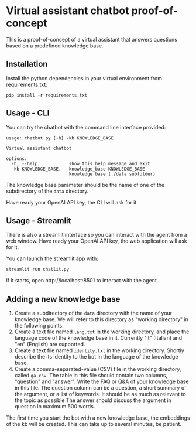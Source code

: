 # Virtual assistant chatbot proof-of-concept

This is a proof-of-concept of a virtual assistant that answers questions based on a predefined knowledge base.

## Installation

Install the python dependencies in your virtual environment from requirements.txt:

```shell
pip install -r requirements.txt
```

## Usage - CLI

You can try the chatbot with the command line interface provided:

```text
usage: chatbot.py [-h] -kb KNOWLEDGE_BASE

Virtual assistant chatbot

options:
  -h, --help            show this help message and exit
  -kb KNOWLEDGE_BASE, --knowledge_base KNOWLEDGE_BASE
                        knowledge base (./data subfolder)
```

The knowledge base parameter should be the name of one of the subdirectory of the `data` directory.

Have ready your OpenAI API key, the CLI will ask for it.

## Usage - Streamlit

There is also a streamlit interface so you can interact with the agent from a web window. Have ready your OpenAI API key, the web application will ask for it.

You can launch the streamlit app with:

```bash
streamlit run chatlit.py
```

If it starts, open http://localhost:8501 to interact with the agent.

## Adding a new knowledge base

1. Create a subdirectory of the `data` directory with the name of your knowledge base. We will refer to this directory as "working directory" in the following points.
2. Create a text file named `lang.txt` in the working directory, and place the language code of the knowledge base in it. Currently "it" (Italian) and "en" (English) are supported.
3. Create a text file named `identity.txt` in the working directory. Shortly describe the its identity to the bot in the language of the knowledge base.
4. Create a comma-separated-value (CSV) file in the working directory, called `qa.csv`. The table in this file should contain two columns, "question" and "answer". Write the FAQ or Q&A of your knowledge base in this file. The question column can be a question, a short summary of the argument, or a list of keywords. It should be as much as relevant to the topic as possible The answer should discuss the argument in question in maximum 500 words.

The first time you start the bot with a new knowledge base, the embeddings of the kb will be created. This can take up to several minutes, be patient.
